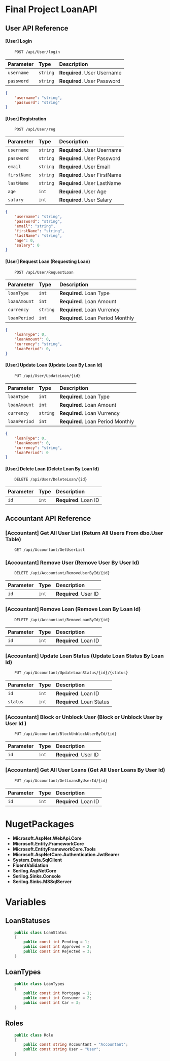 
# Final Project LoanAPI
## User API Reference

#### [User] Login

```
    POST /api/User/login
```

| Parameter | Type     | Description                |
| :-------- | :------- | :------------------------- |
| `username` | `string` | **Required**. User Username |
| `password` | `string` | **Required**. User Password |

```json
{
    "username": "string",
    "password": "string"
}
```

#### [User] Registration

```
    POST /api/User/reg
```

| Parameter | Type     | Description                       |
| :-------- | :------- | :-------------------------------- |
| `username` | `string` | **Required**. User Username |
| `password` | `string` | **Required**. User Password |
| `email`    | `string` | **Required**. User Email |
| `firstName`| `string` | **Required**. User FirstName |
| `lastName` | `string` | **Required**. User LastName |
| `age`      | `int` | **Required**. User Age |
| `salary`   | `int` | **Required**. User Salary |

```json
{
    "username": "string",
    "password": "string",
    "email": "string",
    "firstName": "string",
    "lastName": "string",
    "age": 0,
    "salary": 0
}
```
#### [User] Request Loan (Requesting Loan)

```
    POST /api/User/RequestLoan
```
| Parameter | Type     | Description                       |
| :-------- | :------- | :-------------------------------- |
| `loanType` | `int` | **Required**. Loan Type |
| `loanAmount` | `int` | **Required**. Loan Amount |
| `currency`    | `string` | **Required**. Loan Vurrency |
| `loanPeriod` | `int` | **Required**. Loan Period Monthly |

```json
{
    "loanType": 0,
    "loanAmount": 0,
    "currency": "string",
    "loanPeriod": 0,
}
```
#### [User] Update Loan (Update Loan By Loan Id)

```
    PUT /api/User/UpdateLoan/{id} 
```
| Parameter | Type     | Description                       |
| :-------- | :------- | :-------------------------------- |
| `loanType` | `int` | **Required**. Loan Type |
| `loanAmount` | `int` | **Required**. Loan Amount |
| `currency`    | `string` | **Required**. Loan Vurrency |
| `loanPeriod` | `int` | **Required**. Loan Period Monthly |

```json
{
    "loanType": 0,
    "loanAmount": 0,
    "currency": "string",
    "loanPeriod": 0
}
```

#### [User] Delete Loan (Delete Loan By Loan Id)

```
    DELETE /api/User/DeleteLoan/{id}
```
| Parameter | Type     | Description                       |
| :-------- | :------- | :-------------------------------- |
| `id` | `int` | **Required**. Loan ID |



## Accountant API Reference

### [Accountant] Get All User List (Return All Users From dbo.User Table)

```
    GET /api/Accountant/GetUserList
```
### [Accountant] Remove User (Remove User By User Id)

```http
    DELETE /api/Accountant/RemoveUserById/{id}
```
| Parameter | Type     | Description                       |
| :-------- | :------- | :-------------------------------- |
| `id` | `int` | **Required**. User ID |

### [Accountant] Remove Loan (Remove Loan By Loan Id)

```
    DELETE /api/Accountant/RemoveLoanById/{id}
```
| Parameter | Type     | Description                       |
| :-------- | :------- | :-------------------------------- |
| `id` | `int` | **Required**. Loan ID |

### [Accountant] Update Loan Status (Update Loan Status By Loan Id)

```
    PUT /api/Accountant/UpdateLoanStatus/{id}/{status}
```
| Parameter | Type     | Description                       |
| :-------- | :------- | :-------------------------------- |
| `id` | `int` | **Required**. Loan ID |
| `status` | `int` | **Required**. Loan Status|

### [Accountant] Block or Unblock User (Block or Unblock User by User Id )

```
    PUT /api/Accountant/BlockUnblockUserById/{id}
```
| Parameter | Type     | Description                       |
| :-------- | :------- | :-------------------------------- |
| `id` | `int` | **Required**. User ID |

### [Accountant] Get All User Loans (Get All User Loans By User Id)

```
    PUT /api/Accountant/GetLoansByUserId/{id}
```
| Parameter | Type     | Description                       |
| :-------- | :------- | :-------------------------------- |
| `id` | `int` | **Required**. Loan ID |


# NugetPackages

* **Microsoft.AspNet.WebApi.Core**
* **Microsoft.Entity.FrameworkCore**
* **Microsoft.EntityFrameworkCore.Tools**
* **Microsoft.AspNetCore.Authentication.JwtBearer**
* **System.Data.SqlClient**
* **FluentValidation**
* **Serilog.AspNetCore**
* **Serilog.Sinks.Console**
* **Serilog.Sinks.MSSqlServer**

# Variables

## LoanStatuses
```c#
    public class LoanStatus
    {
        public const int Pending = 1;
        public const int Approved = 2;
        public const int Rejected = 3;
    }
```
## LoanTypes
```c#
    public class LoanTypes
    {
        public const int Mortgage = 1;
        public const int Consumer = 2;
        public const int Car = 3;
    }
```
## Roles
```c#
    public class Role
    {
        public const string Accountant = "Accountant";
        public const string User = "User";
    }
```
